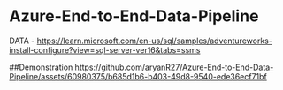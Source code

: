 # Azure-End-to-End-Data-Pipeline
DATA - https://learn.microsoft.com/en-us/sql/samples/adventureworks-install-configure?view=sql-server-ver16&tabs=ssms

##Demonstration
https://github.com/aryanR27/Azure-End-to-End-Data-Pipeline/assets/60980375/b685d1b6-b403-49d8-9540-ede36ecf71bf

